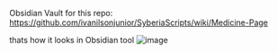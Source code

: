 Obsidian Vault for this repo:
https://github.com/ivanilsonjunior/SyberiaScripts/wiki/Medicine-Page

thats how it looks in Obsidian tool
![image](https://github.com/SrPomidor/Syberia-Medicine-guide-Obsidian-Vault/assets/135146318/ba09c3cd-b027-4df1-8868-66c6d9e99ad6)
